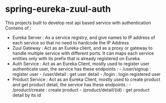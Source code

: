 # spring-eureka-zuul-auth

This projects built to develop rest api based service with authentication
Contains of :
- Eureka Server : As a service registry, and give names to IP address of each service so that no need to hardcode the IP Address
- Zuul Gateway : Act as an Eureka client, and as a proxy or gateway to handle multiple service with different ports. 
				It can maps each service entities only with its prefix that is already registered on Eureka
- Auth Service : Act as an Eureka Client, mostly used to register user authenticate user, the service has these endpoints :
				- /user/signup : register user
				- /user/detail : get user detail
				- /login : login registered user
- Product Service : Act as an Eureka Client, mostly used to create product and get product detail, the service has these endpoints :
				- /product/create : create product
				- /product/detail/{id} : get product detail by its id